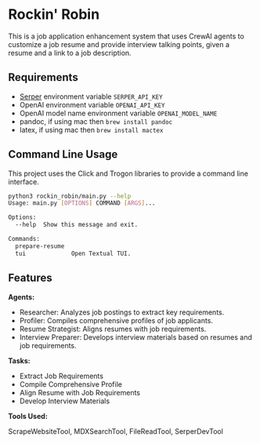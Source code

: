 # Rockin' Robin

This is a job application enhancement system that uses CrewAI agents to customize
a job resume and provide interview talking points, given a resume and a link to
a job description.

## Requirements

- [Serper](https://serper.dev/) environment variable `SERPER_API_KEY`
- OpenAI environment variable `OPENAI_API_KEY`
- OpenAI model name environment variable `OPENAI_MODEL_NAME`
- pandoc, if using mac then `brew install pandoc`
- latex, if using mac then `brew install mactex`

## Command Line Usage

This project uses the Click and Trogon libraries to provide a command line
interface.

```bash
python3 rockin_robin/main.py --help
Usage: main.py [OPTIONS] COMMAND [ARGS]...

Options:
  --help  Show this message and exit.

Commands:
  prepare-resume
  tui             Open Textual TUI.
```

## Features

**Agents:**

- Researcher: Analyzes job postings to extract key requirements.
- Profiler: Compiles comprehensive profiles of job applicants.
- Resume Strategist: Aligns resumes with job requirements.
- Interview Preparer: Develops interview materials based on resumes and job requirements.
  
**Tasks:**

- Extract Job Requirements
- Compile Comprehensive Profile
- Align Resume with Job Requirements
- Develop Interview Materials

**Tools Used:**

ScrapeWebsiteTool, MDXSearchTool, FileReadTool, SerperDevTool
